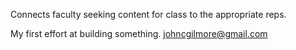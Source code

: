 Connects faculty seeking content for class to the appropriate reps.

My first effort at building something.
johncgilmore@gmail.com
